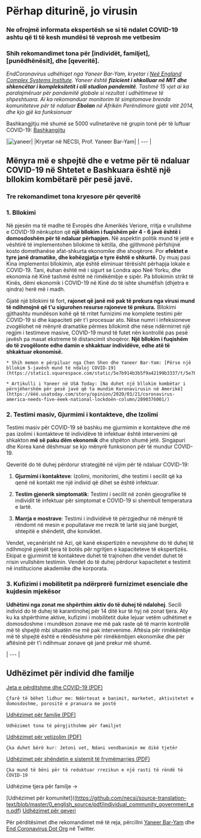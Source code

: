 # Përhap diturinë, jo virusin

### Ne ofrojmë informata ekspertësh se si të ndalet COVID-19 ashtu që ti të kesh mundësi të veprosh me vetbesim

### Shih rekomandimet tona për [individët, familjet], [punëdhënësit], dhe [qeveritë].

_EndCoronavirus udhëhiqet nga Yaneer Bar-Yam, kryetar i [Neë England Complex Systems Institute](https://necsi.edu). Yaneer është **fizicient i shkolluar në MIT dhe shkencëtar i kompleksitetit i cili studion pandemitë**. Tashmë 15 vjet ai ka paralajmëruar për pandemitë globale si rezultat i udhëtimeve të shpeshtuara. Ai ka rekomanduar monitorim të simptomave brenda komuniteteve për të ndaluar **Ebolan** në Afrikën Perëndimore gjatë vitit 2014, dhe kjo gjë ka funksionuar_

Bashkangjitju më shumë se 5000 vullnetarëve në grupin tonë për të luftuar COVID-19: [Bashkangjitu](https://v2.endcoronavirus.org/sign-up/english)

|![yaneer](images/Yaneer.jpg)|
|Kryetar në NECSI, Prof. Yaneer Bar-Yam|
| --- |

## Mënyra më e shpejtë dhe e vetme për të ndaluar COVID-19 në Shtetet e Bashkuara është një bllokim kombëtarë për pesë javë.

### Tre rekomandimet tona kryesore për qeveritë

### 1. Bllokimi

Në pjesën ma të madhe të Evropës dhe Amerikës Veriore, rritja e vrullshme e COVID-19 nënkupton që **një bllokim i fuqishëm për 4 - 6 javë është i domosdoshëm për të ndaluar përhapjen.** Në aspektin politik mund të jetë e vështirë të implementohen bllokime të këtilla, dhe gjithmonë përfshijnë kosto domethanëse afat-shkurta ekonomike dhe shoqërore. Por **efektet e tyre janë dramatike, dhe kohëzgjatja e tyre është e shkurtë.** Dy muaj pasi Kina implementoi bllokimin, atje është eliminuar tërësisht përhapja lokale e COVID-19. Tani, ëuhan është më i sigurt se Londra apo Neë Yorku, dhe ekonomia në Kinë tashmë është në rimëkëmbje e sipër. Pa bllokimin strikt të Kinës, dëmi ekonomik i COVID-19 në Kinë do të ishte shumëfish (dhjetra e qindra) herë më i madh.

Gjatë një bllokimi të fort, **rajonet që janë më pak të prekura nga virusi mund të ndihmojnë që t'u sigurohen resurse rajoneve të prekura.** Bllokimi gjithashtu mundëson kohë që të rritet furnizimi me komplete testimi për COVID-19 si dhe kapaciteti për t'i procesuar ato. Nëse numri i infeksioneve zvogëlohet në mënyrë dramatike përmes bllokimit dhe nëse ndërmirret një regjim i testimeve masive, COVID-19 mund të futet nën kontrollë pas pesë javësh pa masat ekstreme të distancimit shoqëror. **Një bllokim i fuqishëm do të zvogëlonte edhe damin e shkaktuar individëve, edhe atë të shkaktuar ekonomisë.**

    * Shih memon e përpiluar nga Chen Shen dhe Yaneer Bar-Yam: [Përse një bllokim 5-javësh mund të ndaloj COVID-19](https://static1.squarespace.com/static/5e7b914b3b5f9a42199b3337/t/5e7bae70ed03c045bb9f7bab/1585163896267/5ëeeks.pdf)

    * Artikulli i Yaneer në USA Today: [Na duhet një bllokim kombëtar i përnjëhershëm për pesë javë që ta mundim Koronavirusin në Amerikë](https://ëëë.usatoday.com/story/opinion/2020/03/21/coronavirus-america-needs-five-ëeek-national-lockdoën-column/2890376001/)

### 2. Testimi masiv, Gjurmimi i kontakteve, dhe Izolimi

Testimi masiv për COVID-19 së bashku me gjurmimin e kontakteve dhe më pas izolimi i kontakteve të individëve të infektuar është intervenimi që shkakton **më së paku dëm ekonomik** dhe shpëton shumë jetë. Singapuri dhe Korea kanë dëshmuar se kjo mënyrë funksionon për të mundur COVID-19.

Qeveritë do të duhej përdorur strategjitë në vijim për të ndaluar COVID-19:

1. **Gjurmimi i kontakteve**: Izolimi, monitorimi, dhe testimi i secilit që ka qenë në kontakt me një individ që dihet se është infektuar.

2. **Testim gjenerik simptomatik**: Testimi i secilit në zonën gjeografike të individit të infektuar për simptomat e COVID-19 si shembull temperatura e lartë.

3. **Marrja e mostrave**: Testimi i individëvë të përzgjedhur në mënyrë të rëndomt në mesin e popullatave me rrezik të lartë siq janë burgjet, shtepitë e shëndetit, dhe konviktet.

Vendet, veçanërisht në Azi, që kanë ekspertizën e nevojshme do të duhej të ndihmojnë pjesët tjera të botës për ngritjen e kapaciteteve të ekspertizës. Ekipat e gjurmimit të kontakteve duhet të trajnohen dhe vendet duhet të rrisin vrullshëm testimin. Vendet do të duhej përdorur kapacitetet e testimit në institucione akademike dhe korporata.

### 3. Kufizimi i mobilitetit pa ndërprerë furnizimet esenciale dhe kujdesin mjekësor

**Udhëtimi nga zonat me shpërthim aktiv do të duhej të ndalohej**. Secili individ do të duhej të karantinohej për 14 ditë kur të hyj në zonat tjera. Aty ku ka shpërthime aktive, kufizimi i mobilitetit duke lejuar vetëm udhëtimet e domosdoshme i mundëson zonave me më pak raste që të marrin kontrollë më të shpejtë mbi situatën me më pak intervenime. Aftësia për rimëkëmbje më të shpejtë është e rëndësishme për rimëkëmbjen ekonomike dhe për aftësinë për t'i ndihmuar zonave që janë prekur më shumë.

| --- |

## Udhëzimet për individ dhe familje

[Jeta e përditshme dhe COVID-19 (PDF)](https://github.com/necsi/source-translation-text/blob/master/0_english_source/pdf/everyday_en.pdf)

    Çfarë të bëhet lidhur me: Ndërtesat e banimit, marketet, aktivitetet e domosdoshme, porositë e pranuara me postë

[Udhëzimet për familje (PDF)](https://github.com/necsi/source-translation-text/blob/master/0_english_source/pdf/family_en.pdf)

    Udhëzimet tona të përgjithshme për familjet

[Udhëzimet për vetizolim (PDF)](https://github.com/necsi/source-translation-text/blob/master/0_english_source/pdf/self_isolation_en.pdf)

    Çka duhet bërë kur: Jetoni vet, Ndani vendbanimin me dikë tjetër

[Udhëzimet për shëndetin e sistemit të frymëmarrjes (PDF)](https://github.com/necsi/source-translation-text/blob/master/0_english_source/pdf/respiratory-health_en.pdf)

    Çka mund të bëni për të reduktuar rrezikun e një rasti të rëndë të COVID-19

Udhëzime tjera për familje →

[Udhëzimet për komunitet]((https://github.com/necsi/source-translation-text/blob/master/0_english_source/pdf/individual_community_government_en.pdf)
[Udhëzimet për qeveri](https://github.com/necsi/source-translation-text/blob/master/0_english_source/pdf/individual_community_government_en.pdf)

Për përditësimet dhe rekomandimet më të reja, përcillni [Yaneer Bar-Yam](https://tëitter.com/yaneerbaryam) dhe [End Coronavirus Dot Org](https://tëitter.com/endCOVID19) në Twitter.
